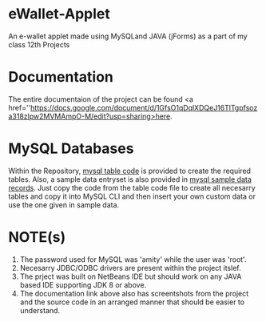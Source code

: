 # eWallet-Applet
An e-wallet applet made using MySQLand JAVA (jForms) as a part of my class 12th Projects

# Documentation
The entire documentaion of the project can be found <a href=''https://docs.google.com/document/d/1GfsO1qDqlXDQeJ16TlTgpfsoza318zlpw2MVMAmpO-M/edit?usp=sharing>here</a>.

# MySQL Databases
Within the Repository, <a href='mysql table code.docx'>mysql table code</a> is provided to create the required tables. Also, a sample data entryset is also provided in <a href='mysql sample data records.docx'>mysql sample data records</a>. Just copy the code from the table code file to create all necesarry tables and copy it into MySQL CLI and then insert your own custom data or use the one given in sample data.

# NOTE(s)
1. The password used for MySQL was 'amity' while the user was 'root'.
2. Necesarry JDBC/ODBC drivers are present within the project itslef.
3. The prject was built on NetBeans IDE but should work on any JAVA based IDE supporting JDK 8 or above.
4. The documentation link above also has screentshots from the project and the source code in an arranged manner that should be easier to understand.
